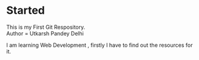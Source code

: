 # Started

This is my First Git Respository.
<br>
Author = Utkarsh Pandey Delhi

I am learning Web Development , firstly I have to find out the resources for it.
